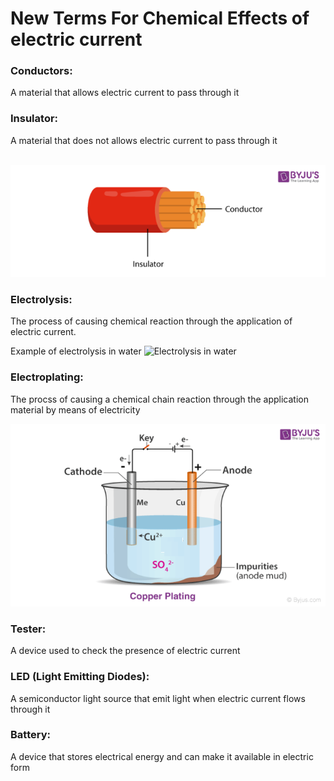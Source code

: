 <h1>New Terms For Chemical Effects of electric current</h1>
<h3>Conductors: </h3> A material that allows electric current to pass through it <br>
<h3>Insulator: </h3> A material that does not allows electric current to pass through it <br>
<br>

![The example of conductor and insulator](image.png)

<h3>Electrolysis: </h3> The process of causing chemical reaction through the application of electric current.



Example of electrolysis in water
![Electrolysis in water]([image-1.png](https://raw.githubusercontent.com/HariharNautiyal2/notes/main/Science_docs/Chemical%20Effects%20of%20Electric%20current/image-1.png))


<h3>Electroplating: </h3> The procss of causing a chemical chain reaction through the application material by means of electricity

![Copper Plating](image-2.png)

<h3>Tester: </h3> A device used to check the presence of electric current

<h3>LED (Light Emitting Diodes): </h3>  A semiconductor light source that emit light when electric current flows through it

<h3>Battery: </h3>A device that stores electrical energy and can make it available in electric form 
